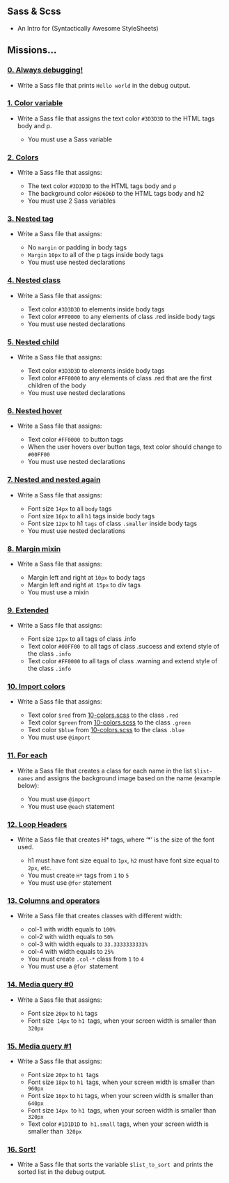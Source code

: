## Sass & Scss
- An Intro for (Syntactically Awesome StyleSheets)

## Missions...

### [0. Always debugging!](0-debug_log.scss)

- Write a Sass file that prints `Hello world` in the debug output.

### [1. Color variable](1-color_variable.scss)

- Write a Sass file that assigns the text color `#3D3D3D` to the HTML tags body and p.

    - You must use a Sass variable

### [2. Colors](2-color_variables.scss)

- Write a Sass file that assigns:

    - The text color `#3D3D3D` to the HTML tags body and `p`
    - The background color `#6D6D6D` to the HTML tags body and h2
    - You must use 2 Sass variables

### [3. Nested tag](3-nested_tag.scss)

- Write a Sass file that assigns:

    - No `margin` or padding in body tags
    - `Margin` `10px` to all of the p tags inside body tags
    - You must use nested declarations

### [4. Nested class](4-nested_class.scss)

- Write a Sass file that assigns:

    - Text color `#3D3D3D` to elements inside body tags
    - Text color `#FF0000 `to any elements of class .red inside body tags
    - You must use nested declarations

### [5. Nested child](5-nested_child.scss)

- Write a Sass file that assigns:

    - Text color `#3D3D3D` to elements inside body tags
    - Text color `#FF0000` to any elements of class .red that are the first children of the body
    - You must use nested declarations

### [6. Nested hover](6-nested_hover.scss)

- Write a Sass file that assigns:

    - Text color `#FF0000 `to button tags
    - When the user hovers over button tags, text color should change to `#00FF00`
    - You must use nested declarations

### [7. Nested and nested again](7-nested_deeper.scss)

- Write a Sass file that assigns:

    - Font size `14px` to all `body` tags
    - Font size `16px` to all `h1` tags inside body tags
    - Font size `12px` to h1 `tags` of class `.smaller` inside body tags
    - You must use nested declarations

### [8. Margin mixin](8-mixin_margins.scss)

- Write a Sass file that assigns:

    - Margin left and right at `10px` to body tags
    - Margin left and right at` 15px` to div tags
    - You must use a mixin

### [9. Extended](9-extend_list.scss)

- Write a Sass file that assigns:

    - Font size `12px` to all tags of class .info
    - Text color `#00FF00 `to all tags of class .success and extend style of the class `.info`
    - Text color `#FF0000` to all tags of class .warning and extend style of the class `.info`

### [10. Import colors](10-import_colors.scss)

- Write a Sass file that assigns:

    - Text color `$red` from [10-colors.scss](10-colors.scss) to the class `.red`
    - Text color `$green` from [10-colors.scss](10-colors.scss) to the class `.green`
    - Text color `$blue` from [10-colors.scss](10-colors.scss) to the class `.blue`
    - You must use `@import`

### [11. For each](11-loop_photos.scss)

- Write a Sass file that creates a class for each name in the list `$list-names` and assigns the background image based on the name (example below):

    - You must use `@import`
    - You must use `@each` statement

### [12. Loop Headers](12-loop_header.scss)

- Write a Sass file that creates H* tags, where ‘*’ is the size of the font used.

    - h1 must have font size equal to `1px`, `h2` must have font size equal to` 2px`, etc.
    - You must create `H*` tags from `1` to `5`
    - You must use `@for` statement

### [13. Columns and operators](100-loop_col.scss)

- Write a Sass file that creates classes with different width:

    - col-1 with width equals to `100%`
    - col-2 with width equals to `50%`
    - col-3 with width equals to `33.3333333333%`
    - col-4 with width equals to `25%`
    - You must create `.col-*` class from `1` to `4`
    - You must use a `@for `statement


### [14. Media query #0](101-media_query.scss)

- Write a Sass file that assigns:

    - Font size `20px` to `h1` tags
    - Font size` 14px` to `h1 `tags, when your screen width is smaller than `320px`

### [15. Media query #1](102-media_query.scss)

- Write a Sass file that assigns:

    - Font size `20px` to `h1 `tags
    - Font size `18px` to `h1 `tags, when your screen width is smaller than` 960px`
    - Font size `16px` to `h1` tags, when your screen width is smaller than `640px`
    - Font size `14px `to `h1 `tags, when your screen width is smaller than` 320px`
    - Text color `#1D1D1D` to` h1.small` tags, when your screen width is smaller than` 320px`

### [16. Sort!](103-sort_strings.scss)

- Write a Sass file that sorts the variable `$list_to_sort `and prints the sorted list in the debug output.
